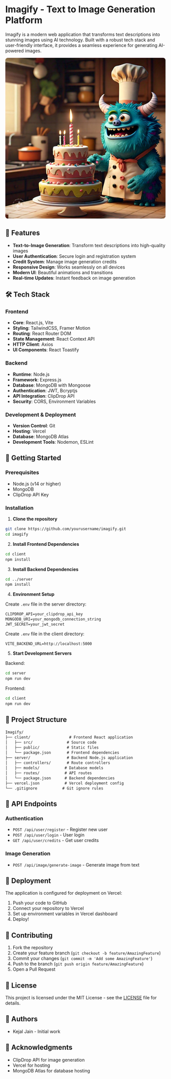 # Imagify - Text to Image Generation Platform

Imagify is a modern web application that transforms text descriptions into stunning images using AI technology. Built with a robust tech stack and user-friendly interface, it provides a seamless experience for generating AI-powered images.

![Imagify Preview](client/src/assets/sample_img_1.png)

## 🌟 Features

- **Text-to-Image Generation**: Transform text descriptions into high-quality images
- **User Authentication**: Secure login and registration system
- **Credit System**: Manage image generation credits
- **Responsive Design**: Works seamlessly on all devices
- **Modern UI**: Beautiful animations and transitions
- **Real-time Updates**: Instant feedback on image generation

## 🛠️ Tech Stack

### Frontend
- **Core**: React.js, Vite
- **Styling**: TailwindCSS, Framer Motion
- **Routing**: React Router DOM
- **State Management**: React Context API
- **HTTP Client**: Axios
- **UI Components**: React Toastify

### Backend
- **Runtime**: Node.js
- **Framework**: Express.js
- **Database**: MongoDB with Mongoose
- **Authentication**: JWT, Bcryptjs
- **API Integration**: ClipDrop API
- **Security**: CORS, Environment Variables

### Development & Deployment
- **Version Control**: Git
- **Hosting**: Vercel
- **Database**: MongoDB Atlas
- **Development Tools**: Nodemon, ESLint

## 🚀 Getting Started

### Prerequisites
- Node.js (v14 or higher)
- MongoDB
- ClipDrop API Key

### Installation

1. **Clone the repository**
```bash
git clone https://github.com/yourusername/imagify.git
cd imagify
```

2. **Install Frontend Dependencies**
```bash
cd client
npm install
```

3. **Install Backend Dependencies**
```bash
cd ../server
npm install
```

4. **Environment Setup**

Create `.env` file in the server directory:
```env
CLIPDROP_API=your_clipdrop_api_key
MONGODB_URI=your_mongodb_connection_string
JWT_SECRET=your_jwt_secret
```

Create `.env` file in the client directory:
```env
VITE_BACKEND_URL=http://localhost:5000
```

5. **Start Development Servers**

Backend:
```bash
cd server
npm run dev
```

Frontend:
```bash
cd client
npm run dev
```

## 📁 Project Structure
```
Imagify/
├── client/                 # Frontend React application
│   ├── src/               # Source code
│   ├── public/            # Static files
│   └── package.json       # Frontend dependencies
├── server/                # Backend Node.js application
│   ├── controllers/       # Route controllers
│   ├── models/           # Database models
│   ├── routes/           # API routes
│   └── package.json      # Backend dependencies
├── vercel.json           # Vercel deployment config
└── .gitignore           # Git ignore rules
```

## 🔑 API Endpoints

### Authentication
- `POST /api/user/register` - Register new user
- `POST /api/user/login` - User login
- `GET /api/user/credits` - Get user credits

### Image Generation
- `POST /api/image/generate-image` - Generate image from text

## 🚀 Deployment

The application is configured for deployment on Vercel:

1. Push your code to GitHub
2. Connect your repository to Vercel
3. Set up environment variables in Vercel dashboard
4. Deploy!

## 🤝 Contributing

1. Fork the repository
2. Create your feature branch (`git checkout -b feature/AmazingFeature`)
3. Commit your changes (`git commit -m 'Add some AmazingFeature'`)
4. Push to the branch (`git push origin feature/AmazingFeature`)
5. Open a Pull Request

## 📝 License

This project is licensed under the MIT License - see the [LICENSE](LICENSE) file for details.

## 👥 Authors

- Kejal Jain - Initial work

## 🙏 Acknowledgments

- ClipDrop API for image generation
- Vercel for hosting
- MongoDB Atlas for database hosting 
